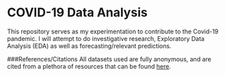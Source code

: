 # COVID-19 Data Analysis
This repository serves as my experimentation to contribute to the Covid-19 pandemic. I will attempt to do investigative research, Exploratory Data Analysis (EDA) as well as forecasting/relevant predictions.


###References/Citations
All datasets used are fully anonymous, and are cited from a plethora of resources that can be found [here](/database/README.md).
